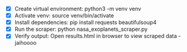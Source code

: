 - [x] Create virtual environment: python3 -m venv venv
- [x] Activate venv: source venv/bin/activate
- [x] Install dependencies: pip install requests beautifulsoup4
- [x] Run the scraper: python nasa_exoplanets_scraper.py
- [x] Verify output: Open results.html in browser to view scraped data
-jaihoooo
